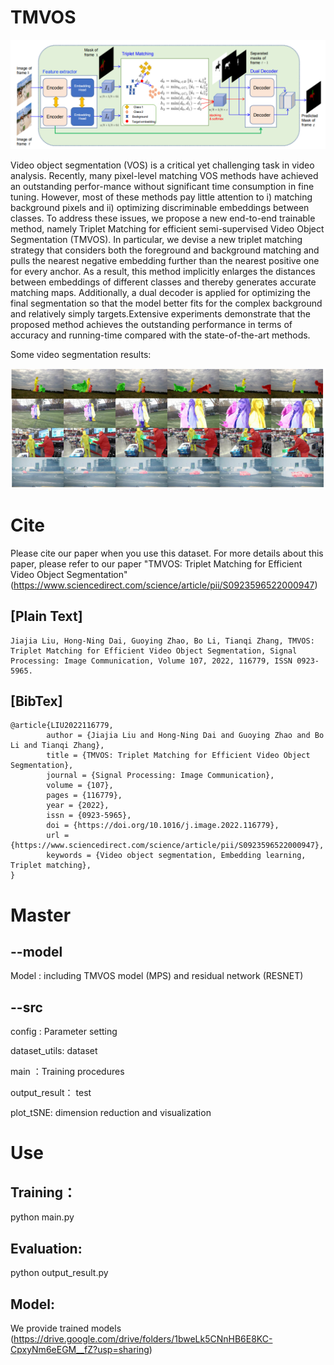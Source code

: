 # TMVOS


![image](model.png)  
  
  Video object segmentation (VOS) is a critical yet challenging task in video analysis. Recently, many pixel-level matching VOS methods have achieved an outstanding perfor-mance without significant time consumption in fine tuning. However, most of these methods pay little attention to i) matching background pixels and ii) optimizing discriminable embeddings between classes. To address these issues, we propose a new end-to-end trainable method, namely Triplet Matching for efficient semi-supervised Video Object Segmentation (TMVOS). In particular, we devise a new triplet matching strategy that considers both the foreground and background matching and pulls the nearest negative embedding further than the nearest positive one for every anchor. As a result, this method implicitly enlarges the distances between embeddings of different classes and thereby generates accurate matching maps. Additionally, a dual decoder is applied for optimizing the final segmentation so that the model better fits for the complex background and relatively simply targets.Extensive experiments demonstrate that the proposed method achieves the outstanding performance in terms of accuracy and running-time compared with the state-of-the-art methods.  
  
Some video segmentation results:


![image](result1.png)
    
      
# Cite
Please cite our paper when you use this dataset. For more details about this paper, please refer to our paper "TMVOS: Triplet Matching for Efficient Video Object Segmentation" (https://www.sciencedirect.com/science/article/pii/S0923596522000947)

[Plain Text]
-------------
    Jiajia Liu, Hong-Ning Dai, Guoying Zhao, Bo Li, Tianqi Zhang, TMVOS: Triplet Matching for Efficient Video Object Segmentation, Signal Processing: Image Communication, Volume 107, 2022, 116779, ISSN 0923-5965.



[BibTex]
-------------
    @article{LIU2022116779,
            author = {Jiajia Liu and Hong-Ning Dai and Guoying Zhao and Bo Li and Tianqi Zhang},
            title = {TMVOS: Triplet Matching for Efficient Video Object Segmentation},
            journal = {Signal Processing: Image Communication},
            volume = {107},
            pages = {116779},
            year = {2022},
            issn = {0923-5965},
            doi = {https://doi.org/10.1016/j.image.2022.116779},
            url = {https://www.sciencedirect.com/science/article/pii/S0923596522000947},
            keywords = {Video object segmentation, Embedding learning, Triplet matching},
    }

Master
=

--model  
-------------

Model : including TMVOS model (MPS) and residual network (RESNET)  


--src  
-------------
config : Parameter setting  

dataset_utils: dataset  

main ：Training procedures  

output_result： test  

plot_tSNE: dimension reduction and visualization  

  
    
    

Use  
=

Training：  
--------
python main.py  


Evaluation:  
--------
python output_result.py  


Model:
--------
We provide trained models (https://drive.google.com/drive/folders/1bweLk5CNnHB6E8KC-CpxyNm6eEGM__fZ?usp=sharing)

